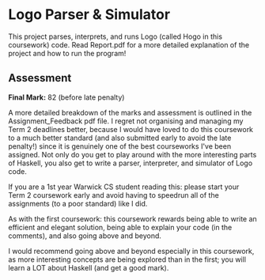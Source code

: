# Logo Parser & Simulator

This project parses, interprets, and runs Logo (called Hogo in this coursework) code. Read Report.pdf for a more detailed explanation of the project and how to run the program!

## Assessment 

**Final Mark:** 82 (before late penalty)

A more detailed breakdown of the marks and assessment is outlined in the Assignment_Feedback pdf file. I regret not organising and managing my Term 2 deadlines better, because I would have loved to do this coursework to a much better standard (and also submitted early to avoid the late penalty!) since it is genuinely one of the best courseworks I've been assigned. Not only do you get to play around with the more interesting parts of Haskell, you also get to write a parser, interpreter, and simulator of Logo code.  

If you are a 1st year Warwick CS student reading this: please start your Term 2 coursework early and avoid having to speedrun all of the assignments (to a poor standard) like I did. 

As with the first coursework: this coursework rewards being able to write an efficient and elegant solution, being able to explain your code (in the comments), and also going above and beyond. 

I would recommend going above and beyond especially in this coursework, as more interesting concepts are being explored than in the first; you will learn a LOT about Haskell (and get a good mark).


